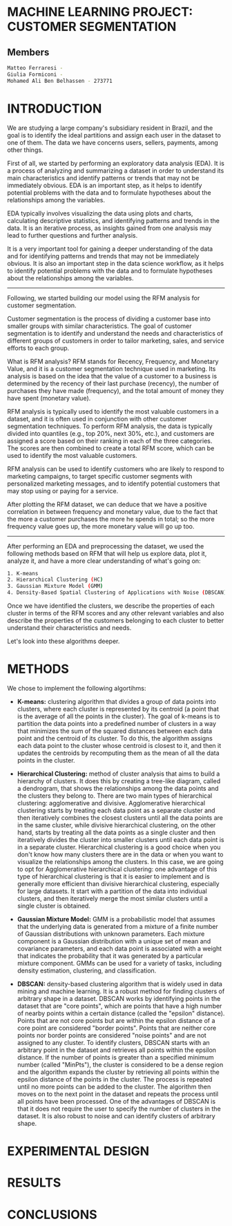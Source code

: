 # **MACHINE LEARNING PROJECT:** CUSTOMER SEGMENTATION

## Members
```bash
Matteo Ferraresi - 
Giulia Formiconi -  
Mohamed Ali Ben Belhassen - 273771
```

# **INTRODUCTION**

We are studying a large company's subsidiary resident in Brazil, and the goal is to identify the ideal partitions and assign each user in the dataset to one of them. The data we have concerns users, sellers, payments, among other things. 

First of all, we started by performing an exploratory data analysis (EDA). It is a process of analyzing and summarizing a dataset in order to understand its main characteristics and identify patterns or trends that may not be immediately obvious. EDA is an important step, as it helps to identify potential problems with the data and to formulate hypotheses about the relationships among the variables.

EDA typically involves visualizing the data using plots and charts, calculating descriptive statistics, and identifying patterns and trends in the data. It is an iterative process, as insights gained from one analysis may lead to further questions and further analysis.

It is a very important tool for gaining a deeper understanding of the data and for identifying patterns and trends that may not be immediately obvious. It is also an important step in the data science workflow, as it helps to identify potential problems with the data and to formulate hypotheses about the relationships among the variables.

______

Following, we started building our model using the RFM analysis for customer segmentation.

Customer segmentation is the process of dividing a customer base into smaller groups with similar characteristics. The goal of customer segmentation is to identify and understand the needs and characteristics of different groups of customers in order to tailor marketing, sales, and service efforts to each group.

What is RFM analysis? RFM stands for Recency, Frequency, and Monetary Value, and it is a customer segmentation technique used in marketing. Its analysis is based on the idea that the value of a customer to a business is determined by the recency of their last purchase (recency), the number of purchases they have made (frequency), and the total amount of money they have spent (monetary value).

RFM analysis is typically used to identify the most valuable customers in a dataset, and it is often used in conjunction with other customer segmentation techniques. To perform RFM analysis, the data is typically divided into quantiles (e.g., top 20%, next 30%, etc.), and customers are assigned a score based on their ranking in each of the three categories. The scores are then combined to create a total RFM score, which can be used to identify the most valuable customers.

RFM analysis can be used to identify customers who are likely to respond to marketing campaigns, to target specific customer segments with personalized marketing messages, and to identify potential customers that may stop using or paying for a service.

After plotting the RFM dataset, we can deduce that we have a positive correlation in between frequency and monetary value, due to the fact that the more a customer purchases the more he spends in total; so the more frequency value goes up, the more monetary value will go up too.

______

After performing an EDA and preprocessing the dataset, we used the following methods based on RFM that will help us explore data, plot it, analyze it, and have a more clear understanding of what's going on:
```bash
1. K-means
2. Hierarchical Clustering (HC)
3. Gaussian Mixture Model (GMM)
4. Density-Based Spatial Clustering of Applications with Noise (DBSCAN)
```

Once we have identified the clusters, we describe the properties of each cluster in terms of the RFM scores and any other relevant variables and also describe the properties of the customers belonging to each cluster to better understand their characteristics and needs.

Let's look into these algorithms deeper.

# **METHODS**

We chose to implement the following algortihms:

- **K-means:** clustering algorithm that divides a group of data points into clusters, where each cluster is represented by its centroid (a point that is the average of all the points in the cluster). The goal of k-means is to partition the data points into a predefined number of clusters in a way that minimizes the sum of the squared distances between each data point and the centroid of its cluster. To do this, the algorithm assigns each data point to the cluster whose centroid is closest to it, and then it updates the centroids by recomputing them as the mean of all the data points in the cluster.

- **Hierarchical Clustering:** method of cluster analysis that aims to build a hierarchy of clusters. It does this by creating a tree-like diagram, called a dendrogram, that shows the relationships among the data points and the clusters they belong to. There are two main types of hierarchical clustering: agglomerative and divisive. Agglomerative hierarchical clustering starts by treating each data point as a separate cluster and then iteratively combines the closest clusters until all the data points are in the same cluster, while divisive hierarchical clustering, on the other hand, starts by treating all the data points as a single cluster and then iteratively divides the cluster into smaller clusters until each data point is in a separate cluster. Hierarchical clustering is a good choice when you don't know how many clusters there are in the data or when you want to visualize the relationships among the clusters. 
In this case, we are going to opt for Agglomerative hierarchical clustering: one advantage of this type of hierarchical clustering is that it is easier to implement and is generally more efficient than divisive hierarchical clustering, especially for large datasets. It start with a partition of the data into individual clusters, and then iteratively merge the most similar clusters until a single cluster is obtained.

- **Gaussian Mixture Model:** GMM is a probabilistic model that assumes that the underlying data is generated from a mixture of a finite number of Gaussian distributions with unknown parameters. Each mixture component is a Gaussian distribution with a unique set of mean and covariance parameters, and each data point is associated with a weight that indicates the probability that it was generated by a particular mixture component. GMMs can be used for a variety of tasks, including density estimation, clustering, and classification.

- **DBSCAN:** density-based clustering algorithm that is widely used in data mining and machine learning. It is a robust method for finding clusters of arbitrary shape in a dataset.
DBSCAN works by identifying points in the dataset that are "core points", which are points that have a high number of nearby points within a certain distance (called the "epsilon" distance). Points that are not core points but are within the epsilon distance of a core point are considered "border points". Points that are neither core points nor border points are considered "noise points" and are not assigned to any cluster.
To identify clusters, DBSCAN starts with an arbitrary point in the dataset and retrieves all points within the epsilon distance. If the number of points is greater than a specified minimum number (called "MinPts"), the cluster is considered to be a dense region and the algorithm expands the cluster by retrieving all points within the epsilon distance of the points in the cluster. The process is repeated until no more points can be added to the cluster. The algorithm then moves on to the next point in the dataset and repeats the process until all points have been processed.
One of the advantages of DBSCAN is that it does not require the user to specify the number of clusters in the dataset. It is also robust to noise and can identify clusters of arbitrary shape.


# **EXPERIMENTAL DESIGN**


# **RESULTS**


# **CONCLUSIONS**